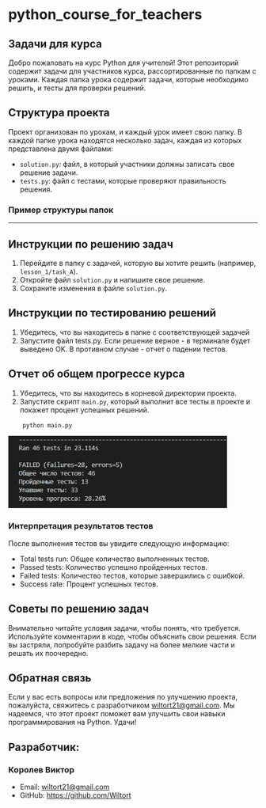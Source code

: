 # python_course_for_teachers
## Задачи для курса


Добро пожаловать на курс Python для учителей! Этот репозиторий содержит задачи для участников курса, рассортированные по папкам с уроками. Каждая папка урока содержит задачи, которые необходимо решить, и тесты для проверки решений.

## Структура проекта

Проект организован по урокам, и каждый урок имеет свою папку. В каждой папке урока находятся несколько задач, каждая из которых представлена двумя файлами:

- `solution.py`: файл, в который участники должны записать свое решение задачи.
- `tests.py`: файл с тестами, которые проверяют правильность решения.

### Пример структуры папок
---

## Инструкции по решению задач

1. Перейдите в папку с задачей, которую вы хотите решить (например, `lesson_1/task_A`).
2. Откройте файл `solution.py` и напишите свое решение.
3. Сохраните изменения в файле `solution.py`.

## Инструкции по тестированию решений

1. Убедитесь, что вы находитесь в папке с соответствующей задачей
2. Запустите файл tests.py. Если решение верное - в терминале будет выведено OK. В противном случае - отчет о падении тестов.

## Отчет об общем прогрессе курса
1. Убедитесь, что вы находитесь в корневой директории проекта.
2. Запустите скрипт `main.py`, который выполнит все тесты в проекте и покажет процент успешных решений.

```bash
    python main.py
```
![alt text](image.png)

### Интерпретация результатов тестов
После выполнения тестов вы увидите следующую информацию:

- Total tests run: Общее количество выполненных тестов.
- Passed tests: Количество успешно пройденных тестов.
- Failed tests: Количество тестов, которые завершились с ошибкой.
- Success rate: Процент успешных тестов.
## Советы по решению задач
Внимательно читайте условия задачи, чтобы понять, что требуется.
Используйте комментарии в коде, чтобы объяснить свои решения.
Если вы застряли, попробуйте разбить задачу на более мелкие части и решать их поочередно.
## Обратная связь
Если у вас есть вопросы или предложения по улучшению проекта, пожалуйста, свяжитесь с разработчиком wiltort21@gmail.com.
Мы надеемся, что этот проект поможет вам улучшить свои навыки программирования на Python. Удачи!

## Разработчик:
### Королев Виктор
- Email: wiltort21@gmail.com
- GitHub: https://github.com/Wiltort
